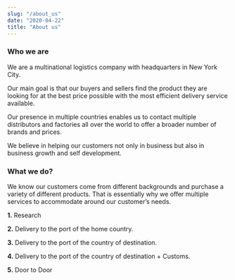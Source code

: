 ```yaml
---
slug: "/about_us"
date: "2020-04-22"
title: "About us"
---
```


### Who we are

We are a multinational logistics company with headquarters in New York City.

Our main goal is that our buyers and sellers find the product they are looking for at the best price possible with the most efficient delivery service available.

Our presence in multiple countries enables us to contact multiple distributors and factories all over the world to offer a broader number of brands and prices.

We believe in helping our customers not only in business but also in business growth and self development.

### What we do?

We know our customers come from different backgrounds and purchase a variety of different products. That is essentially why we offer multiple services to accommodate around our customer’s needs.

**1.** Research

**2.** Delivery to the port of the home country.

**3.** Delivery to the port of the country of destination.

**4.** Delivery to the port of the country of destination + Customs.

**5.** Door to Door